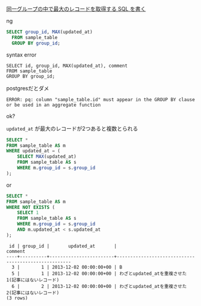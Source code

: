 [同一グループの中で最大のレコードを取得する SQL を書く](https://www.timedia.co.jp/tech/selecting-max-record-in-group-by/)

ng

```sql
SELECT group_id, MAX(updated_at)
  FROM sample_table
  GROUP BY group_id;
```

syntax error

```
SELECT id, group_id, MAX(updated_at), comment
FROM sample_table
GROUP BY group_id;
```

postgresだとダメ

```
ERROR: pq: column "sample_table.id" must appear in the GROUP BY clause or be used in an aggregate function
```

ok?

`updated_at` が最大のレコードが2つあると複数とられる

```sql
SELECT *
FROM sample_table AS m
WHERE updated_at = (
    SELECT MAX(updated_at)
    FROM sample_table AS s
    WHERE m.group_id = s.group_id
);
```

or

```sql
SELECT *
FROM sample_table AS m
WHERE NOT EXISTS (
    SELECT 1
    FROM sample_table AS s
    WHERE m.group_id = s.group_id
    AND m.updated_at < s.updated_at
);
```

```
 id | group_id |       updated_at       |                       comment
----+----------+------------------------+-----------------------------------------------------
  3 |        1 | 2013-12-02 00:00:00+00 | B
  5 |        1 | 2013-12-02 00:00:00+00 | わざとupdated_atを重複させた1(記事にはないレコード)
  6 |        2 | 2013-12-02 00:00:00+00 | わざとupdated_atを重複させた2(記事にはないレコード)
(3 rows)
```

